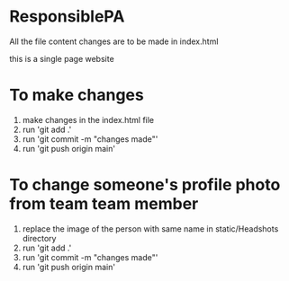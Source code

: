 # ResponsiblePA

All the file content changes are to be made in index.html

this is a single page website


# To make changes
1. make changes in the index.html file
2. run 'git add .'
3. run 'git commit -m "changes made"'
4. run 'git push origin main'


# To change someone's profile photo from team team member
1. replace the image of the person with same name in static/Headshots directory
2. run 'git add .'
3. run 'git commit -m "changes made"'
4. run 'git push origin main'
